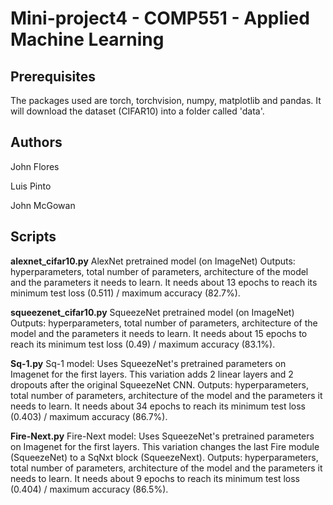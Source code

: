 # Mini-project4 - COMP551 - Applied Machine Learning

## Prerequisites
The packages used are torch, torchvision, numpy, matplotlib and pandas.
It will download the dataset (CIFAR10) into a folder called 'data'.

## Authors
John Flores

Luis Pinto

John McGowan

## Scripts

**alexnet_cifar10.py**
AlexNet pretrained model (on ImageNet)
Outputs: hyperparameters, total number of parameters, architecture of the model and the parameters it needs to learn.
It needs about 13 epochs to reach its minimum test loss (0.511) / maximum accuracy (82.7%).

**squeezenet_cifar10.py**
SqueezeNet pretrained model (on ImageNet)
Outputs: hyperparameters, total number of parameters, architecture of the model and the parameters it needs to learn.
It needs about 15 epochs to reach its minimum test loss (0.49) / maximum accuracy (83.1%).

**Sq-1.py**
Sq-1 model: Uses SqueezeNet's pretrained parameters on Imagenet for the first layers. This variation adds 2 linear layers and 2 dropouts after the original SqueezeNet CNN.
Outputs: hyperparameters, total number of parameters, architecture of the model and the parameters it needs to learn.
It needs about 34 epochs to reach its minimum test loss (0.403) / maximum accuracy (86.7%).

**Fire-Next.py**
Fire-Next model:  Uses SqueezeNet's pretrained parameters on Imagenet for the first layers. This variation changes the last Fire module (SqueezeNet) to a SqNxt block (SqueezeNext).
Outputs: hyperparameters, total number of parameters, architecture of the model and the parameters it needs to learn.
It needs about 9 epochs to reach its minimum test loss (0.404) / maximum accuracy (86.5%).

